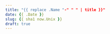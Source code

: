 ```yaml
---
title: "{{ replace .Name "-" " " | title }}"
date: {{ .Date }}
slug: {{ sha1 now.Unix }}
draft: true
---
```


